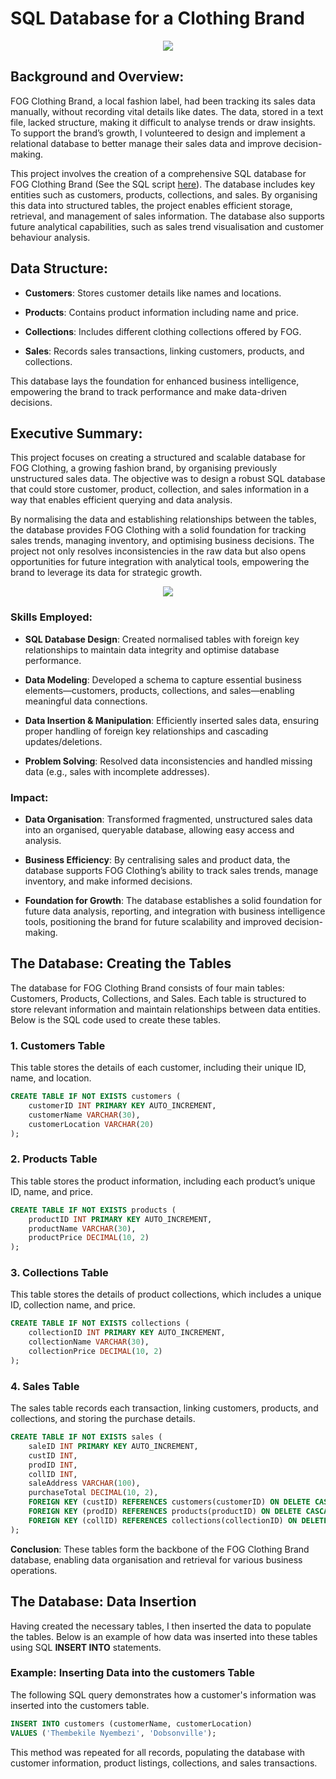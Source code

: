 # SQL Database for a Clothing Brand

<p align="center">
<img src="fogtee.png">
</p>

## Background and Overview:

FOG Clothing Brand, a local fashion label, had been tracking its sales data manually, without recording vital details like dates. The data, stored in a text file, lacked structure, making it difficult to analyse trends or draw insights. To support the brand’s growth, I volunteered to design and implement a relational database to better manage their sales data and improve decision-making.

This project involves the creation of a comprehensive SQL database for FOG Clothing Brand (See the SQL script [here]()). The database includes key entities such as customers, products, collections, and sales. By organising this data into structured tables, the project enables efficient storage, retrieval, and management of sales information. The database also supports future analytical capabilities, such as sales trend visualisation and customer behaviour analysis.

## Data Structure:

- **Customers**: Stores customer details like names and locations.

- **Products**: Contains product information including name and price.

- **Collections**: Includes different clothing collections offered by FOG.

- **Sales**: Records sales transactions, linking customers, products, and collections.


This database lays the foundation for enhanced business intelligence, empowering the brand to track performance and make data-driven decisions.

## Executive Summary:

This project focuses on creating a structured and scalable database for FOG Clothing, a growing fashion brand, by organising previously unstructured sales data. The objective was to design a robust SQL database that could store customer, product, collection, and sales information in a way that enables efficient querying and data analysis.

By normalising the data and establishing relationships between the tables, the database provides FOG Clothing with a solid foundation for tracking sales trends, managing inventory, and optimising business decisions. The project not only resolves inconsistencies in the raw data but also opens opportunities for future integration with analytical tools, empowering the brand to leverage its data for strategic growth.


<p align="center">
<img src="Sales ERD.png">
</p>

### Skills Employed:

- **SQL Database Design**: Created normalised tables with foreign key relationships to maintain data integrity and optimise database performance.

- **Data Modeling**: Developed a schema to capture essential business elements—customers, products, collections, and sales—enabling meaningful data connections.

- **Data Insertion & Manipulation**: Efficiently inserted sales data, ensuring proper handling of foreign key relationships and cascading updates/deletions.

- **Problem Solving**: Resolved data inconsistencies and handled missing data (e.g., sales with incomplete addresses).

### Impact:

- **Data Organisation**: Transformed fragmented, unstructured sales data into an organised, queryable database, allowing easy access and analysis.

- **Business Efficiency**: By centralising sales and product data, the database supports FOG Clothing’s ability to track sales trends, manage inventory, and make informed decisions.

- **Foundation for Growth**: The database establishes a solid foundation for future data analysis, reporting, and integration with business intelligence tools, positioning the brand for future scalability and improved decision-making.

## The Database: Creating the Tables

The database for FOG Clothing Brand consists of four main tables: Customers, Products, Collections, and Sales. Each table is structured to store relevant information and maintain relationships between data entities. Below is the SQL code used to create these tables.

### 1. **Customers** Table

This table stores the details of each customer, including their unique ID, name, and location.

```sql
CREATE TABLE IF NOT EXISTS customers (
    customerID INT PRIMARY KEY AUTO_INCREMENT,
    customerName VARCHAR(30),
    customerLocation VARCHAR(20)
);
```

### 2. **Products** Table

This table stores the product information, including each product’s unique ID, name, and price.

```sql
CREATE TABLE IF NOT EXISTS products (
    productID INT PRIMARY KEY AUTO_INCREMENT,
    productName VARCHAR(30),
    productPrice DECIMAL(10, 2)
);
```

### 3. **Collections** Table

This table stores the details of product collections, which includes a unique ID, collection name, and price.

```sql
CREATE TABLE IF NOT EXISTS collections (
    collectionID INT PRIMARY KEY AUTO_INCREMENT,
    collectionName VARCHAR(30),
    collectionPrice DECIMAL(10, 2)
);
```
### 4. **Sales** Table

The sales table records each transaction, linking customers, products, and collections, and storing the purchase details.

```sql
CREATE TABLE IF NOT EXISTS sales (
    saleID INT PRIMARY KEY AUTO_INCREMENT,
    custID INT,
    prodID INT,
    collID INT,
    saleAddress VARCHAR(100),
    purchaseTotal DECIMAL(10, 2),
    FOREIGN KEY (custID) REFERENCES customers(customerID) ON DELETE CASCADE ON UPDATE CASCADE,
    FOREIGN KEY (prodID) REFERENCES products(productID) ON DELETE CASCADE ON UPDATE CASCADE,
    FOREIGN KEY (collID) REFERENCES collections(collectionID) ON DELETE CASCADE ON UPDATE CASCADE
);
```
**Conclusion**: These tables form the backbone of the FOG Clothing Brand database, enabling data organisation and retrieval for various business operations.

## The Database: Data Insertion

Having created the necessary tables, I then inserted the data to populate the tables. Below is an example of how data was inserted into these tables using SQL **INSERT INTO** statements.

### Example: Inserting Data into the **customers** Table

The following SQL query demonstrates how a customer's information was inserted into the customers table.

```sql
INSERT INTO customers (customerName, customerLocation)
VALUES ('Thembekile Nyembezi', 'Dobsonville');
```
This method was repeated for all records, populating the database with customer information, product listings, collections, and sales transactions.
